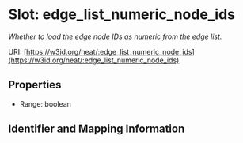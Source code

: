 # Slot: edge_list_numeric_node_ids
_Whether to load the edge node IDs as numeric from the edge list._


URI: [https://w3id.org/neat/:edge_list_numeric_node_ids](https://w3id.org/neat/:edge_list_numeric_node_ids)



<!-- no inheritance hierarchy -->


## Properties

 * Range: boolean



## Identifier and Mapping Information





